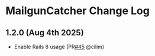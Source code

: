 # MailgunCatcher Change Log

## 1.2.0 (Aug 4th 2025)

- Enable Rails 8 usage (PR[#45](https://github.com/infinum/rails-infinum-mailgun_catcher/pull/45) @cilim)
